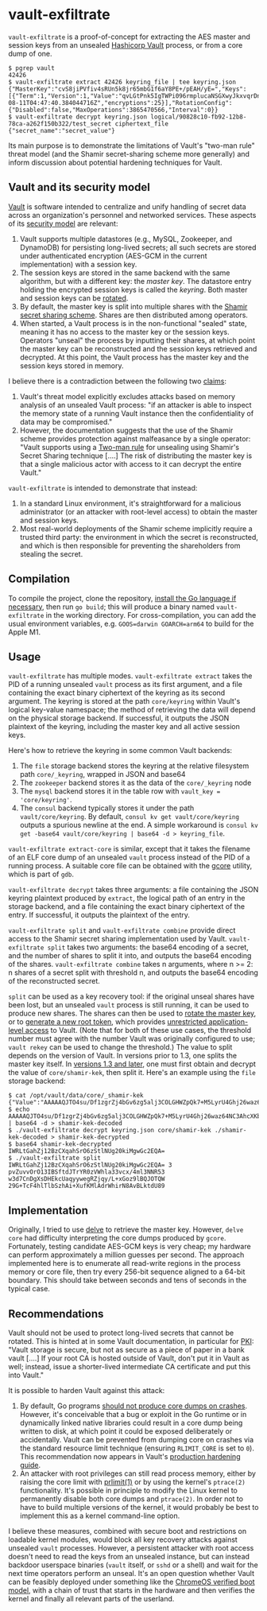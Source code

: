 vault-exfiltrate
================

`vault-exfiltrate` is a proof-of-concept for extracting the AES master and session keys from an unsealed [Hashicorp Vault](https://www.vaultproject.io/) process, or from a core dump of one.

    $ pgrep vault
    42426
    $ vault-exfiltrate extract 42426 keyring_file | tee keyring.json
    {"MasterKey":"cvS8jiPVfiv4sRUn5k8jr65mbG1f6aY8PE+/pEAH/yE=","Keys":[{"Term":1,"Version":1,"Value":"qvLGtPnk5IgTWPi096rmplucaNSGXwyJkxvqrDnUbnY=","InstallTime":"2021-08-11T04:47:40.384044716Z","encryptions":25}],"RotationConfig":{"Disabled":false,"MaxOperations":3865470566,"Interval":0}}
    $ vault-exfiltrate decrypt keyring.json logical/90828c10-fb92-12b8-78ca-a262f150b322/test_secret ciphertext_file
    {"secret_name":"secret_value"}

Its main purpose is to demonstrate the limitations of Vault's "two-man rule" threat model (and the Shamir secret-sharing scheme more generally) and inform discussion about potential hardening techniques for Vault.

## Vault and its security model

[Vault](https://www.vaultproject.io/) is software intended to centralize and unify handling of secret data across an organization's personnel and networked services. These aspects of its [security model](https://www.vaultproject.io/docs/internals/security.html) are relevant:

1. Vault supports multiple datastores (e.g., MySQL, Zookeeper, and DynamoDB) for persisting long-lived secrets; all such secrets are stored under authenticated encryption (AES-GCM in the current implementation) with a session key.
1. The session keys are stored in the same backend with the same algorithm, but with a different key: the *master key*. The datastore entry holding the encrypted session keys is called the *keyring*. Both master and session keys can be [rotated](https://www.vaultproject.io/docs/internals/rotation.html).
1. By default, the master key is split into multiple shares with the [Shamir secret sharing scheme](https://en.wikipedia.org/wiki/Shamir's_Secret_Sharing). Shares are then distributed among operators.
1. When started, a Vault process is in the non-functional "sealed" state, meaning it has no access to the master key or the session keys. Operators "unseal" the process by inputting their shares, at which point the master key can be reconstructed and the session keys retrieved and decrypted. At this point, the Vault process has the master key and the session keys stored in memory.

I believe there is a contradiction between the following two [claims](https://www.vaultproject.io/docs/internals/security.html):

1. Vault's threat model explicitly excludes attacks based on memory analysis of an unsealed Vault process: "if an attacker is able to inspect the memory state of a running Vault instance then the confidentiality of data may be compromised."
1. However, the documentation suggests that the use of the Shamir scheme provides protection against malfeasance by a single operator: "Vault supports using a [Two-man rule](https://en.wikipedia.org/wiki/Two-man_rule) for unsealing using Shamir's Secret Sharing technique [....] The risk of distributing the master key is that a single malicious actor with access to it can decrypt the entire Vault."

`vault-exfiltrate` is intended to demonstrate that instead:

1. In a standard Linux environment, it's straightforward for a malicious administrator (or an attacker with root-level access) to obtain the master and session keys.
1. Most real-world deployments of the Shamir scheme implicitly require a trusted third party: the environment in which the secret is reconstructed, and which is then responsible for preventing the shareholders from stealing the secret.

## Compilation

To compile the project, clone the repository, [install the Go language if necessary](https://golang.org/dl/), then run `go build`; this will produce a binary named `vault-exfiltrate` in the working directory. For cross-compilation, you can add the usual environment variables, e.g. `GOOS=darwin GOARCH=arm64` to build for the Apple M1.

## Usage

`vault-exfiltrate` has multiple modes. `vault-exfiltrate extract` takes the PID of a running unsealed `vault` process as its first argument, and a file containing the exact binary ciphertext of the keyring as its second argument. The keyring is stored at the path `core/keyring` within Vault's logical key-value namespace; the method of retrieving the data will depend on the physical storage backend. If successful, it outputs the JSON plaintext of the keyring, including the master key and all active session keys.

Here's how to retrieve the keyring in some common Vault backends:

1. The `file` storage backend stores the keyring at the relative filesystem path `core/_keyring`, wrapped in JSON and base64
1. The `zookeeper` backend stores it as the data of the `core/_keyring` node
1. The `mysql` backend stores it in the table row with `vault_key = 'core/keyring'`.
1. The `consul` backend typically stores it under the path `vault/core/keyring`. By default, `consul kv get vault/core/keyring` outputs a spurious newline at the end. A simple workaround is `consul kv get -base64 vault/core/keyring | base64 -d > keyring_file`.

`vault-exfiltrate extract-core` is similar, except that it takes the filename of an ELF core dump of an unsealed `vault` process instead of the PID of a running process. A suitable core file can be obtained with the [gcore](http://man7.org/linux/man-pages/man1/gcore.1.html) utility, which is part of `gdb`.

`vault-exfiltrate decrypt` takes three arguments: a file containing the JSON keyring plaintext produced by `extract`, the logical path of an entry in the storage backend, and a file containing the exact binary ciphertext of the entry. If successful, it outputs the plaintext of the entry.

`vault-exfiltrate split` and `vault-exfiltrate combine` provide direct access to the Shamir secret sharing implementation used by Vault. `vault-exfiltrate split` takes two arguments: the base64 encoding of a secret, and the number of shares to split it into, and outputs the base64 encoding of the shares. `vault-exfiltrate combine` takes n arguments, where n >= 2: n shares of a secret split with threshold n, and outputs the base64 encoding of the reconstructed secret.

`split` can be used as a key recovery tool: if the original unseal shares have been lost, but an unsealed `vault` process is still running,  it can be used to produce new shares. The shares can then be used to [rotate the master key](https://www.vaultproject.io/guides/rekeying-and-rotating.html), or to [generate a new root token](https://www.vaultproject.io/guides/generate-root.html), which provides [unrestricted application-level access](https://www.vaultproject.io/docs/concepts/tokens.html#root-tokens) to Vault. (Note that for both of these use cases, the threshold number must agree with the number Vault was originally configured to use; `vault rekey` can be used to change the threshold.) The value to split depends on the version of Vault. In versions prior to 1.3, one splits the master key itself. In [versions 1.3 and later](https://github.com/hashicorp/vault/pull/7694), one must first obtain and decrypt the value of `core/shamir-kek`, then split it. Here's an example using the `file` storage backend:

```
$ cat /opt/vault/data/core/_shamir-kek
{"Value":"AAAAAQJTO4su/Df1zgrZj4bGv6zg5alj3COLGHWZpQk7+M5LyrU4Ghj26waz64NC3AhcXKbGO2oisBCxjobNS1c="}
$ echo AAAAAQJTO4su/Df1zgrZj4bGv6zg5alj3COLGHWZpQk7+M5LyrU4Ghj26waz64NC3AhcXKbGO2oisBCxjobNS1c= | base64 -d > shamir-kek-decoded
$ ./vault-exfiltrate decrypt keyring.json core/shamir-kek ./shamir-kek-decoded > shamir-kek-decrypted
$ base64 shamir-kek-decrypted
IWRLtGahZj12BzCXqahSrO6zStlNUg20kiMgwGc2EQA=
$ ./vault-exfiltrate split IWRLtGahZj12BzCXqahSrO6zStlNUg20kiMgwGc2EQA= 3
pvZuvvOrO13IBSftdJTrYR0zVWhla33vcx/4ml3NNR53
w3d7CnDgXsDHEkcUaqyywegRZjqy/L+xGoz9lBQJOTQW
29G+TcF4hlTlbSzhAi+XufKMlAdrWhirN8AvBLktdU89
```

## Implementation

Originally, I tried to use [delve](https://github.com/derekparker/delve) to retrieve the master key. However, `delve core` had difficulty interpreting the core dumps produced by `gcore`. Fortunately, testing candidate AES-GCM keys is very cheap; my hardware can perform approximately a million guesses per second. The approach implemented here is to enumerate all read-write regions in the process memory or core file, then try every 256-bit sequence aligned to a 64-bit boundary. This should take between seconds and tens of seconds in the typical case.

## Recommendations

Vault should not be used to protect long-lived secrets that cannot be rotated. This is hinted at in some Vault documentation, in particular for [PKI](https://www.vaultproject.io/docs/secrets/pki/index.html): "Vault storage is secure, but not as secure as a piece of paper in a bank vault [....] If your root CA is hosted outside of Vault, don't put it in Vault as well; instead, issue a shorter-lived intermediate CA certificate and put this into Vault."

It is possible to harden Vault against this attack:

1. By default, Go programs [should not produce core dumps on crashes](https://golang.org/pkg/runtime/). However, it's conceivable that a bug or exploit in the Go runtime or in dynamically linked native libraries could result in a core dump being written to disk, at which point it could be exposed deliberately or accidentally. Vault can be prevented from dumping core on crashes via the standard resource limit technique (ensuring `RLIMIT_CORE` is set to `0`). This recommendation now appears in Vault's [production hardening guide](https://www.vaultproject.io/guides/production.html).
1. An attacker with root privileges can still read process memory, either by raising the core limit with [prlimit(1)](http://man7.org/linux/man-pages/man1/prlimit.1.html) or by using the kernel's `ptrace(2)` functionality. It's possible in principle to modify the Linux kernel to permanently disable both core dumps and `ptrace(2)`. In order not to have to build multiple versions of the kernel, it would probably be best to implement this as a kernel command-line option.

I believe these measures, combined with secure boot and restrictions on loadable kernel modules, would block all key recovery attacks against unsealed `vault` processes. However, a persistent attacker with root access doesn't need to read the keys from an unsealed instance, but can instead backdoor userspace binaries (`vault` itself, or `sshd` or a shell) and wait for the next time operators perform an unseal. It's an open question whether Vault can be feasibly deployed under something like the [ChromeOS verified boot model](https://www.chromium.org/chromium-os/chromiumos-design-docs/verified-boot), with a chain of trust that starts in the hardware and then verifies the kernel and finally all relevant parts of the userland.

